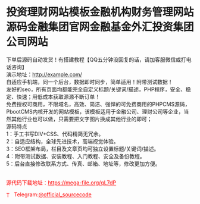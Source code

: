 # 投资理财网站模板金融机构财务管理网站源码金融集团官网金融基金外汇投资集团公司网站

下单后源码自动发货！有搭建教程【QQ五分钟没回复的话，请加客服微信或打电话咨询】<br>演示地址：http://example.com/<br>自适应手机端，同一个后台，数据即时同步，简单适用！附带测试数据！<br>友好的seo，所有页面均都能完全自定义标题/关键词/描述，PHP程序，安全、稳定、快速；用低成本获取源源不断订单！<br>免费授权可商用，不限域名，高效、简洁、强悍的可免费商用的PHPCMS源码，PbootCMS内核开发的网站模板，该模板适用于金融公司、理财公司等企业，当然其他行业也可以做，只需要把文字图片换成其他行业的即可；<br>源码特点<br>1：手工书写DIV+CSS、代码精简无冗余。<br>2：自适应结构，全球先进技术，高端视觉体验。<br>3：SEO框架布局，栏目及文章页均可独立设置标题/关键词/描述。<br>4：附带测试数据、安装教程、入门教程、安全及备份教程。<br>5：后台直接修改联系方式、传真、邮箱、地址等，修改更加方便。<br><br>


<p style="color: red;">源代码下载地址：<a href="https://mega-file.org/qL7dP" style="color: red;">https://mega-file.org/qL7dP</a></p><p style="color: red;"><img src="https://cdn-icons-png.flaticon.com/512/2111/2111646.png" alt="Telegram Icon" style="width: 16px; vertical-align: middle; margin-right: 5px;">Telegram:<a href="https://t.me/official_sourcecode" style="color: red;">@official_sourcecode</a></p>